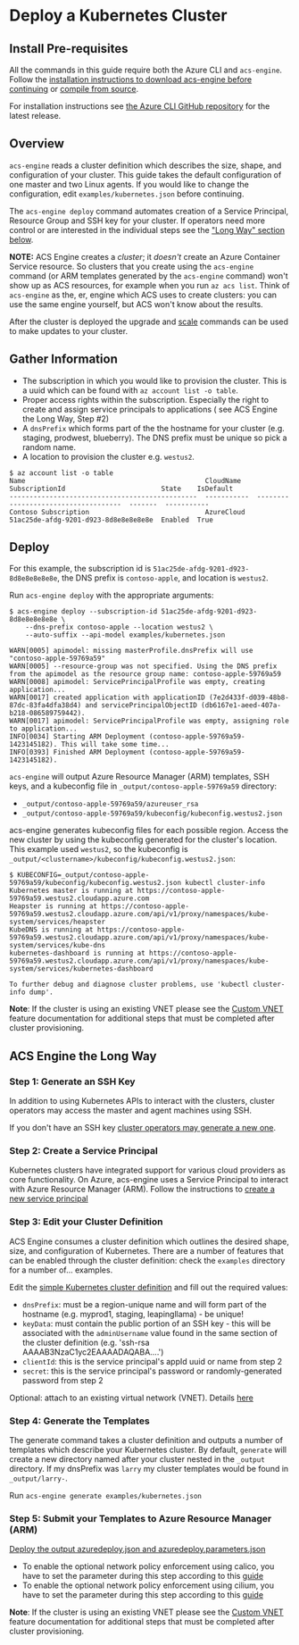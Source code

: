 # Deploy a Kubernetes Cluster

## Install Pre-requisites

All the commands in this guide require both the Azure CLI and `acs-engine`. Follow the [installation instructions to download acs-engine before continuing](../acsengine.md#install-acs-engine) or [compile from source](../acsengine.md#build-from-source).

For installation instructions see [the Azure CLI GitHub repository](https://github.com/Azure/azure-cli#installation) for the latest release.

## Overview

`acs-engine` reads a cluster definition which describes the size, shape, and configuration of your cluster. This guide takes the default configuration of one master and two Linux agents. If you would like to change the configuration, edit `examples/kubernetes.json` before continuing.

The `acs-engine deploy` command automates creation of a Service Principal, Resource Group and SSH key for your cluster. If operators need more control or are interested in the individual steps see the ["Long Way" section below](#acs-engine-the-long-way).

**NOTE:** ACS Engine creates a _cluster_; it _doesn't_ create an Azure Container Service resource.  So clusters that you create using the `acs-engine` command (or ARM templates generated by the `acs-engine` command) won't show up as ACS resources, for example when you run `az acs list`.  Think of `acs-engine` as the, er, engine which ACS uses to create clusters: you can use the same engine yourself, but ACS won't know about the results.

After the cluster is deployed the upgrade and [scale](scale.md) commands can be used to make updates to your cluster.

## Gather Information

* The subscription in which you would like to provision the cluster. This is a uuid which can be found with `az account list -o table`.
* Proper access rights within the subscription. Especially the right to create and assign service principals to applications ( see  ACS Engine the Long Way, Step #2)
* A `dnsPrefix` which forms part of the the hostname for your cluster (e.g. staging, prodwest, blueberry). The DNS prefix must be unique so pick a random name.
* A location to provision the cluster e.g. `westus2`.

```
$ az account list -o table
Name                                             CloudName    SubscriptionId                        State    IsDefault
-----------------------------------------------  -----------  ------------------------------------  -------  -----------
Contoso Subscription                             AzureCloud   51ac25de-afdg-9201-d923-8d8e8e8e8e8e  Enabled  True
```

## Deploy

For this example, the subscription id is `51ac25de-afdg-9201-d923-8d8e8e8e8e8e`, the DNS prefix is `contoso-apple`, and location is `westus2`.

Run `acs-engine deploy` with the appropriate arguments:

```
$ acs-engine deploy --subscription-id 51ac25de-afdg-9201-d923-8d8e8e8e8e8e \
    --dns-prefix contoso-apple --location westus2 \
    --auto-suffix --api-model examples/kubernetes.json

WARN[0005] apimodel: missing masterProfile.dnsPrefix will use "contoso-apple-59769a59"
WARN[0005] --resource-group was not specified. Using the DNS prefix from the apimodel as the resource group name: contoso-apple-59769a59
WARN[0008] apimodel: ServicePrincipalProfile was empty, creating application...
WARN[0017] created application with applicationID (7e2d433f-d039-48b8-87dc-83fa4dfa38d4) and servicePrincipalObjectID (db6167e1-aeed-407a-b218-086589759442).
WARN[0017] apimodel: ServicePrincipalProfile was empty, assigning role to application...
INFO[0034] Starting ARM Deployment (contoso-apple-59769a59-1423145182). This will take some time...
INFO[0393] Finished ARM Deployment (contoso-apple-59769a59-1423145182).
```

`acs-engine` will output Azure Resource Manager (ARM) templates, SSH keys, and a kubeconfig file in `_output/contoso-apple-59769a59` directory:

   * `_output/contoso-apple-59769a59/azureuser_rsa`
   * `_output/contoso-apple-59769a59/kubeconfig/kubeconfig.westus2.json`

acs-engine generates kubeconfig files for each possible region. Access the new cluster by using the kubeconfig generated for the cluster's location. This example used `westus2`, so the kubeconfig is `_output/<clustername>/kubeconfig/kubeconfig.westus2.json`:

```
$ KUBECONFIG=_output/contoso-apple-59769a59/kubeconfig/kubeconfig.westus2.json kubectl cluster-info
Kubernetes master is running at https://contoso-apple-59769a59.westus2.cloudapp.azure.com
Heapster is running at https://contoso-apple-59769a59.westus2.cloudapp.azure.com/api/v1/proxy/namespaces/kube-system/services/heapster
KubeDNS is running at https://contoso-apple-59769a59.westus2.cloudapp.azure.com/api/v1/proxy/namespaces/kube-system/services/kube-dns
kubernetes-dashboard is running at https://contoso-apple-59769a59.westus2.cloudapp.azure.com/api/v1/proxy/namespaces/kube-system/services/kubernetes-dashboard

To further debug and diagnose cluster problems, use 'kubectl cluster-info dump'.
```

**Note**: If the cluster is using an existing VNET please see the [Custom VNET](features.md#feat-custom-vnet) feature documentation for additional steps that must be completed after cluster provisioning.

<a href="#the-long-way"></a>

## ACS Engine the Long Way

### Step 1: Generate an SSH Key

In addition to using Kubernetes APIs to interact with the clusters, cluster operators may access the master and agent machines using SSH.

If you don't have an SSH key [cluster operators may generate a new one](../ssh.md#ssh-key-generation).

### Step 2: Create a Service Principal

Kubernetes clusters have integrated support for various cloud providers as core functionality. On Azure, acs-engine uses a Service Principal to interact with Azure Resource Manager (ARM). Follow the instructions to [create a new service principal](../serviceprincipal.md)

### Step 3: Edit your Cluster Definition

ACS Engine consumes a cluster definition which outlines the desired shape, size, and configuration of Kubernetes. There are a number of features that can be enabled through the cluster definition: check the `examples` directory for a number of... examples.

Edit the [simple Kubernetes cluster definition](/examples/kubernetes.json) and fill out the required values:

* `dnsPrefix`: must be a region-unique name and will form part of the hostname (e.g. myprod1, staging, leapingllama) - be unique!
* `keyData`: must contain the public portion of an SSH key - this will be associated with the `adminUsername` value found in the same section of the cluster definition (e.g. 'ssh-rsa AAAAB3NzaC1yc2EAAAADAQABA....')
* `clientId`: this is the service principal's appId uuid or name from step 2
* `secret`: this is the service principal's password or randomly-generated password from step 2

Optional: attach to an existing virtual network (VNET). Details [here](features.md#feat-custom-vnet)

### Step 4: Generate the Templates

The generate command takes a cluster definition and outputs a number of templates which describe your Kubernetes cluster. By default, `generate` will create a new directory named after your cluster nested in the `_output` directory. If my dnsPrefix was `larry` my cluster templates would be found in `_output/larry-`.

Run `acs-engine generate examples/kubernetes.json`

### Step 5: Submit your Templates to Azure Resource Manager (ARM)

[Deploy the output azuredeploy.json and azuredeploy.parameters.json](../acsengine.md#deployment-usage)
  * To enable the optional network policy enforcement using calico, you have to
    set the parameter during this step according to this [guide](../kubernetes.md#optional-enable-network-policy-enforcement-using-calico)
  * To enable the optional network policy enforcement using cilium, you have to
    set the parameter during this step according to this [guide](../kubernetes.md#optional-enable-network-policy-enforcement-using-cilium)


**Note**: If the cluster is using an existing VNET please see the [Custom VNET](features.md#feat-custom-vnet) feature documentation for additional steps that must be completed after cluster provisioning.
